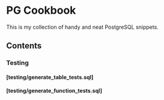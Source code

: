 # PG Cookbook

This is my collection of handy and neat PostgreSQL snippets.

## Contents

### Testing
#### [testing/generate_table_tests.sql]
#### [testing/generate_function_tests.sql]

